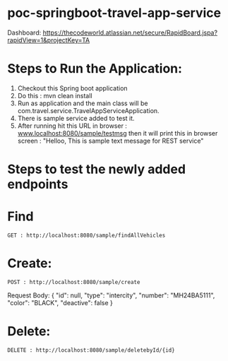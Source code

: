 # poc-springboot-travel-app-service

Dashboard: https://thecodeworld.atlassian.net/secure/RapidBoard.jspa?rapidView=1&projectKey=TA


# Steps to Run the Application:

1. Checkout this Spring boot application
2. Do this : mvn clean install
3. Run as application and the main class will be com.travel.service.TravelAppServiceApplication.
4. There is sample service added to test it.
5. After running hit this URL in browser : www.localhost:8080/sample/testmsg 
   then it will print this in browser screen : "Helloo, This is sample text message for REST service"
   
   
# Steps to test the newly added endpoints

# Find
	GET : http://localhost:8080/sample/findAllVehicles

# Create:
	POST : http://localhost:8080/sample/create
	
   Request Body:
   {
	"id": null,
	"type": "intercity",
	"number": "MH24BA5111",
	"color": "BLACK",
	"deactive": false
	}
	
# Delete:
	DELETE : http://localhost:8080/sample/deletebyId/{id}
   
   
   

